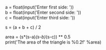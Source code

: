 
a = float(input('Enter first side: '))  
b = float(input('Enter second side: '))  
c = float(input('Enter third side: '))  
  
s = (a + b + c) / 2  

area = (s*(s-a)*(s-b)*(s-c)) ** 0.5  
print('The area of the triangle is %0.2f' %area)   
